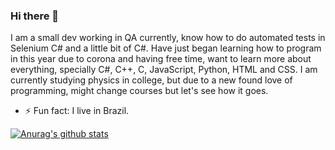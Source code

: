 ### Hi there 👋
I am a small dev working in QA currently, know how to do automated tests in Selenium C# and a little bit of C#.
Have just began learning how to program in this year due to corona and having free time, want to learn more about everything, specially C#, C++, C, JavaScript, Python, HTML and CSS.
I am currently studying physics in college, but due to a new found love of programming, might change courses but let's see how it goes.

- ⚡ Fun fact: I live in Brazil.

[![Anurag's github stats](https://github-readme-stats.vercel.app/api?username=sofistico)](https://github.com/anuraghazra/github-readme-stats)

<!--
**Sofistico/Sofistico** is a ✨ _special_ ✨ repository because its `README.md` (this file) appears on your GitHub profile.

Here are some ideas to get you started:

- 🔭 I’m currently working on ...
- 🌱 I’m currently learning ...
- 👯 I’m looking to collaborate on ...
- 🤔 I’m looking for help with ...
- 💬 Ask me about ...
- 📫 How to reach me: ...
- 😄 Pronouns: ...
- ⚡ Fun fact: ...
-->
